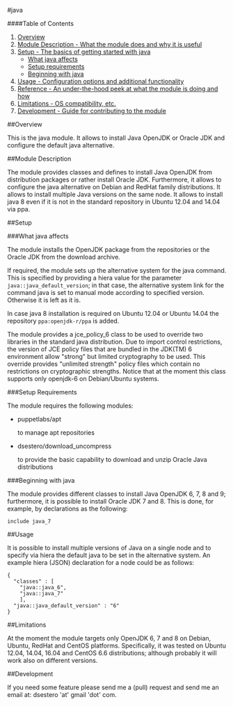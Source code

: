 #java

####Table of Contents

1. [Overview](#overview)
2. [Module Description - What the module does and why it is useful](#module-description)
3. [Setup - The basics of getting started with java](#setup)
    * [What java affects](#what-java-affects)
    * [Setup requirements](#setup-requirements)
    * [Beginning with java](#beginning-with-java)
4. [Usage - Configuration options and additional functionality](#usage)
5. [Reference - An under-the-hood peek at what the module is doing and how](#reference)
5. [Limitations - OS compatibility, etc.](#limitations)
6. [Development - Guide for contributing to the module](#development)

##Overview

This is the java module. It allows to install Java OpenJDK or Oracle JDK and configure the default java alternative.

##Module Description

The module provides classes and defines to install Java OpenJDK from distribution packages
or rather install Oracle JDK. Furthermore, it allows to configure the java alternative on Debian and RedHat family distributions.
It allows to install multiple Java versions on the same node.
It allows to install java 8 even if it is not in the standard repository in Ubuntu 12.04 and 14.04 via ppa.

##Setup

###What java affects

The module installs the OpenJDK package from the repositories or the Oracle JDK from the download archive.

If required, the module sets up the alternative system for the java command.
This is specified by providing a hiera value for the parameter `java::java_default_version`;
in that case, the alternative system link for the command java is set to manual mode according to specified version.
Otherwise it is left as it is.

In case java 8 installation is required on Ubuntu 12.04 or Ubuntu 14.04 the repository `ppa:openjdk-r/ppa` is added.

The module provides a jce_policy_6 class to be used to override two libraries in the standard java distribution.
Due to import control restrictions, the version of JCE policy files that
are bundled in the JDK(TM) 6 environment allow "strong" but limited
cryptography to be used. This override provides "unlimited strength"
policy files which contain no restrictions on cryptographic strengths.
Notice that at the moment this class supports only openjdk-6 on Debian/Ubuntu systems.

###Setup Requirements

The module requires the following modules:

* puppetlabs/apt

    to manage apt repositories

* dsestero/download_uncompress

    to provide the basic capability to download and unzip Oracle Java distributions
	
###Beginning with java	

The module provides different classes to install Java OpenJDK 6, 7, 8 and 9; furthermore, it is possible to install Oracle JDK 7 and 8.
This is done, for example, by declarations as the following:

```
include java_7
```

##Usage

It is possible to install multiple versions of Java on a single node and to specify via hiera the default java to be set in the alternative system. An example hiera (JSON) declaration for a node could be as follows:

```
{
  "classes" : [
    "java::java_6",
    "java::java_7"
    ],
  "java::java_default_version" : "6"
}
```

##Limitations

At the moment the module targets only OpenJDK 6, 7 and 8 on Debian, Ubuntu, RedHat and CentOS platforms. Specifically, it was tested on Ubuntu 12.04, 14.04, 16.04 and CentOS 6.6 distributions; although probably it will work also on different versions.

##Development

If you need some feature please send me a (pull) request and send me an email at: dsestero 'at' gmail 'dot' com.


